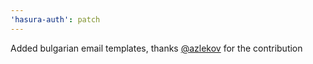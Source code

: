 ```yaml
---
'hasura-auth': patch
---
```


Added bulgarian email templates, thanks [@azlekov](https://github.com/azlekov) for the contribution
